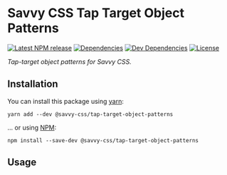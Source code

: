 # Savvy CSS Tap Target Object Patterns

[![Latest NPM release][npm-badge]][npm-badge-url]
[![Dependencies][dependencies-badge]][dependencies-badge-url]
[![Dev Dependencies][devDependencies-badge]][devDependencies-badge-url]
[![License][license-badge]][license-badge-url]

_Tap-target object patterns for Savvy CSS._

## Installation

You can install this package using [yarn](https://yarnpkg.com/en/docs/install):

```shell
yarn add --dev @savvy-css/tap-target-object-patterns
```

... or using [NPM](https://docs.npmjs.com/getting-started/installing-node):

```shell
npm install --save-dev @savvy-css/tap-target-object-patterns
```

## Usage


[npm-badge]: https://img.shields.io/npm/v/@savvy-css/tap-target-object-patterns.svg
[npm-badge-url]: https://www.npmjs.com/package/@savvy-css/tap-target-object-patterns
[license-badge]: https://img.shields.io/npm/l/@savvy-css/tap-target-object-patterns.svg
[license-badge-url]: LICENSE
[dependencies-badge]: https://img.shields.io/david/savvy-css/tap-target-object-patterns.svg
[dependencies-badge-url]: https://david-dm.org/savvy-css/tap-target-object-patterns
[devDependencies-badge]: https://img.shields.io/david/dev/savvy-css/tap-target-object-patterns.svg
[devDependencies-badge-url]: https://david-dm.org/savvy-css/tap-target-object-patterns#info=devDependencies

